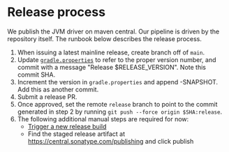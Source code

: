 # Release process

We publish the JVM driver on maven central. Our pipeline is driven by the
repository itself. The runbook below describes the release process.

1. When issuing a latest mainline release, create branch off of `main`.
2. Update [`gradle.properties`](../gradle.properties) to refer to the proper
   version number, and commit with a message "Release $RELEASE_VERSION". Note
   this commit SHA.
3. Increment the version in `gradle.properties` and append -SNAPSHOT. Add this
   as another commit.
4. Submit a release PR.
5. Once approved, set the remote `release` branch to point to the commit
   generated in step 2 by running `git push --force origin $SHA:release`.
6. The following additional manual steps are required for now:
   - [Trigger a new release build](https://concourse.faunadb.net/teams/devex/pipelines/jvm-driver-release-v10/jobs/release)
   - Find the staged release artifact at https://central.sonatype.com/publishing and click publish

